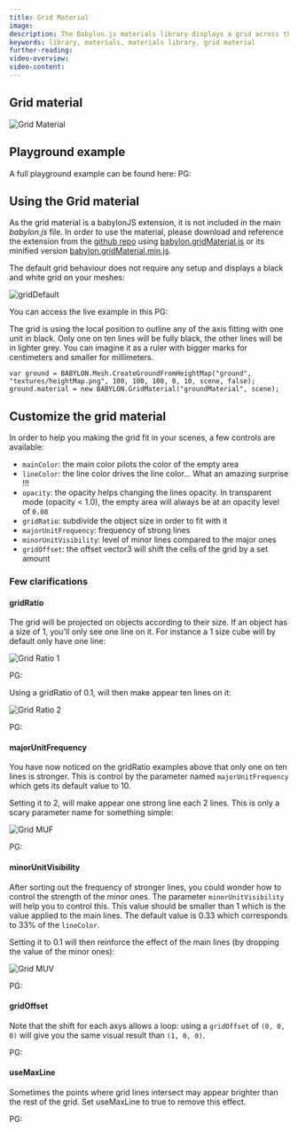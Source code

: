```yaml
---
title: Grid Material
image: 
description: The Babylon.js materials library displays a grid across the mesh.
keywords: library, materials, materials library, grid material
further-reading:
video-overview:
video-content:
---
```


## Grid material

![Grid Material](/img/features/extensions/materials/grid.png)

## Playground example

A full playground example can be found here: PG: <Playground id="#1UFGZH#12" title="Grid Material" description="Example of grid material"/>

## Using the Grid material

As the grid material is a babylonJS extension, it is not included in the main *babylon.js* file. In order to use the material, please download and reference the extension from the [github repo](https://github.com/BabylonJS/Babylon.js/tree/master/dist/preview%20release/materialsLibrary) using [babylon.gridMaterial.js](https://raw.githubusercontent.com/BabylonJS/Babylon.js/master/dist/preview%20release/materialsLibrary/babylon.gridMaterial.js) or its minified version [babylon.gridMaterial.min.js](https://raw.githubusercontent.com/BabylonJS/Babylon.js/master/dist/preview%20release/materialsLibrary/babylon.gridMaterial.min.js).

The default grid behaviour does not require any setup and displays a black and white grid on your meshes:

![gridDefault](/img/features/extensions/materials/gridDefault.png)

You can access the live example in this  PG: <Playground id="#2KKVBH" title="Grid Material" description="Example of grid material"/>

The grid is using the local position to outline any of the axis fitting with one unit in black. Only one on ten lines will be fully black, the other lines will be in lighter grey. You can imagine it as a ruler with bigger marks for centimeters and smaller for millimeters.

```
var ground = BABYLON.Mesh.CreateGroundFromHeightMap("ground", "textures/heightMap.png", 100, 100, 100, 0, 10, scene, false);
ground.material = new BABYLON.GridMaterial("groundMaterial", scene);
```

## Customize the grid material

In order to help you making the grid fit in your scenes, a few controls are available:
- `mainColor`: the main color pilots the color of the empty area
- `lineColor`: the line color drives the line color... What an amazing surprise !!!
- `opacity`: the opacity helps changing the lines opacity. In transparent mode (opacity < 1.0), the empty area will always be at an opacity level of `0.08`
- `gridRatio`: subdivide the object size in order to fit with it
- `majorUnitFrequency`: frequency of strong lines
- `minorUnitVisibility`: level of minor lines compared to the major ones
- `gridOffset`: the offset vector3 will shift the cells of the grid by a set amount

### Few clarifications

#### gridRatio

The grid will be projected on objects according to their size. If an object has a size of 1, you'll only see one line on it.
For instance a 1 size cube will by default only have one line:

![Grid Ratio 1](/img/features/extensions/materials/gridRatio1.png)

 PG: <Playground id="#5S6MD" title="Grid Material" description="Grid ratio of 1"/>

Using a gridRatio of 0.1, will then make appear ten lines on it:

![Grid Ratio 2](/img/features/extensions/materials/gridRatio2.png)

 PG: <Playground id="#5S6MD#1" title="Grid Material" description="Grid ratio of 2"/>

#### majorUnitFrequency

You have now noticed on the gridRatio examples above that only one on ten lines is stronger. This is control by the parameter named `majorUnitFrequency` which gets its default value to 10.
 
Setting it to 2, will make appear one strong line each 2 lines. This is only a scary parameter name for something simple:

![Grid MUF](/img/features/extensions/materials/gridMUF.png)

 PG: <Playground id="#5S6MD#2" title="Grid Material" description="Example of using multi unit frequency"/>

#### minorUnitVisibility

After sorting out the frequency of stronger lines, you could wonder how to control the strength of the minor ones. The parameter `minorUnitVisibility` will help you to control this. This value should be smaller than 1 which is the value applied to the main lines. The default value is 0.33 which corresponds to 33% of the `lineColor`.

Setting it to 0.1 will then reinforce the effect of the main lines (by dropping the value of the minor ones):

![Grid MUV](/img/features/extensions/materials/gridMUV.png)

 PG: <Playground id="#5S6MD#3" title="Grid Material" description="Example of using minor unit visiblity"/>

#### gridOffset

Note that the shift for each axys allows a loop: using a `gridOffset` of `(0, 0, 0)` will give you the same visual result than `(1, 0, 0)`.

 PG: <Playground id="#URSDPL#1" title="Grid Material" description="Example of using grid offset"/>
 
#### useMaxLine

Sometimes the points where grid lines intersect may appear brighter than the rest of the grid. Set useMaxLine to true to remove this effect.

 PG: <Playground id="#1UFGZH#222" title="Grid Material" description="Example of using useMaxLine"/>

